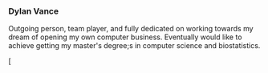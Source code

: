 ### Dylan Vance  

Outgoing person, team player, and fully dedicated on working towards my dream of opening my own computer business. Eventually would like to achieve getting my master's degree;s in computer science and biostatistics. 

[
